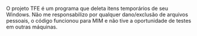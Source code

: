 O projeto TFE é um programa que deleta itens temporários de seu Windows.
Não me responsabilizo por qualquer dano/exclusão de arquivos pessoais, o código funcionou para MIM e não tive a oportunidade de testes em outras máquinas.